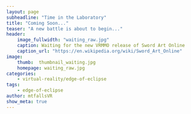 ```yaml
---
layout: page
subheadline: "Time in the Laboratory"
title: "Coming Soon..."
teaser: "A new battle is about to begin..."
header:
    image_fullwidth: "waiting_raw.jpg"
    caption: Waiting for the new VRMMO release of Sword Art Online
    caption_url: "https://en.wikipedia.org/wiki/Sword_Art_Online"
image:
    thumb:  thumbnail_waiting.jpg
    homepage: waiting_raw.jpg
categories:
    - virtual-reality/edge-of-eclipse
tags:
    - edge-of-eclipse
author: mtfallsVR
show_meta: true
---
```

<!-- [![ko-fi](https://www.ko-fi.com/img/githubbutton_sm.svg)](https://ko-fi.com/Q5Q81LOP9) -->
